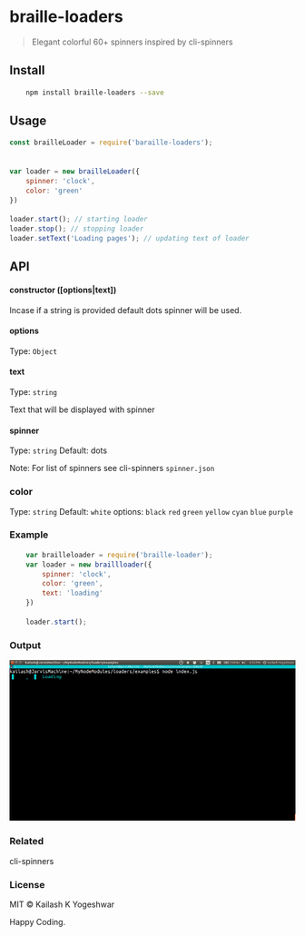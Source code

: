 # braille-loaders
> Elegant colorful 60+ spinners inspired by cli-spinners

## Install
``` bash
	npm install braille-loaders --save
```
## Usage

``` Javascript
const brailleLoader = require('baraille-loaders');


var loader = new brailleLoader({
	spinner: 'clock',
	color: 'green'
})

loader.start(); // starting loader
loader.stop(); // stopping loader
loader.setText('Loading pages'); // updating text of loader

```

## API

#### constructor ([options|text])
Incase if a string is provided default dots spinner will be used.

#### options
Type: `Object`

#### text
Type: `string`

Text that will be displayed with spinner

#### spinner
Type: `string`
Default: dots

Note: For list of spinners see cli-spinners `spinner.json`

### color
Type: `string`
Default: `white`
options: `black` `red` 	`green` `yellow` `cyan` `blue` `purple`


### Example

``` Javascript
	var brailleloader = require('braille-loader');
	var loader = new braillloader({
		spinner: 'clock',
		color: 'green',
		text: 'loading'
	})

	loader.start();
```

### Output
![Imgur](https://github.com/kailashyogeshwar85/braille-loaders/blob/master/images/demo.gif "Demo")

### Related
cli-spinners

### License
MIT © Kailash K Yogeshwar

Happy Coding.